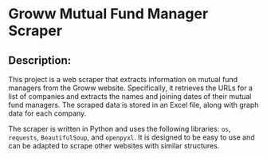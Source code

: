 # Groww Mutual Fund Manager Scraper

## Description:
This project is a web scraper that extracts information on mutual fund managers from the Groww website. Specifically, it retrieves the URLs for a list of companies and extracts the names and joining dates of their mutual fund managers. The scraped data is stored in an Excel file, along with graph data for each company.

The scraper is written in Python and uses the following libraries: `os`, `requests`, `BeautifulSoup`, and `openpyxl`. It is designed to be easy to use and can be adapted to scrape other websites with similar structures.
